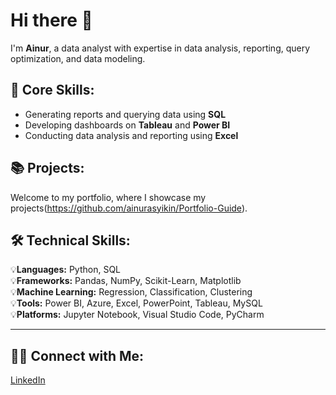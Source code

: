 # Hi there 👋  
I'm **Ainur**, a data analyst with expertise in data analysis, reporting, query optimization, and data modeling.

## 📌 Core Skills:
- Generating reports and querying data using **SQL**
- Developing dashboards on **Tableau** and **Power BI**
- Conducting data analysis and reporting using **Excel**




## 📚 Projects:
Welcome to my portfolio, where I showcase my projects(https://github.com/ainurasyikin/Portfolio-Guide).




## 🛠️ Technical Skills:
💡**Languages:** Python, SQL  
💡**Frameworks:** Pandas, NumPy, Scikit-Learn, Matplotlib   
💡**Machine Learning:** Regression, Classification, Clustering    
💡**Tools:** Power BI, Azure, Excel, PowerPoint, Tableau, MySQL  
💡**Platforms:** Jupyter Notebook, Visual Studio Code, PyCharm  

---

## 👋🏻 Connect with Me:  
[LinkedIn](https://www.linkedin.com/in/ainur-asyikin/)

